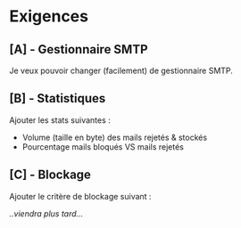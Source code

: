# Exigences

## [A] - Gestionnaire SMTP
Je veux pouvoir changer (facilement) de gestionnaire SMTP.
## [B] - Statistiques

Ajouter les stats suivantes :
- Volume (taille en byte) des mails rejetés & stockés
- Pourcentage mails bloqués VS mails rejetés
## [C] - Blockage
Ajouter le critère de blockage suivant :

*..viendra plus tard...*

